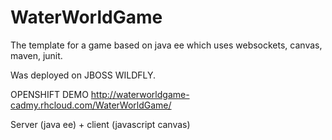# WaterWorldGame
The template for a game based on java ee which uses websockets, canvas, maven, junit.

Was deployed on JBOSS WILDFLY.

OPENSHIFT DEMO http://waterworldgame-cadmy.rhcloud.com/WaterWorldGame/

Server (java ee) + client (javascript canvas)
